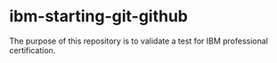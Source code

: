 # ibm-starting-git-github
The purpose of this repository is to validate a test for IBM professional certification.

